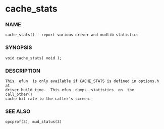 # cache_stats

### NAME

    cache_stats() - report various driver and mudlib statistics

### SYNOPSIS

    void cache_stats( void );

### DESCRIPTION

    This  efun  is only available if CACHE_STATS is defined in options.h at
    driver build time.  This efun  dumps  statistics  on  the  call_other()
    cache hit rate to the caller's screen.

### SEE ALSO

    opcprof(3), mud_status(3)

